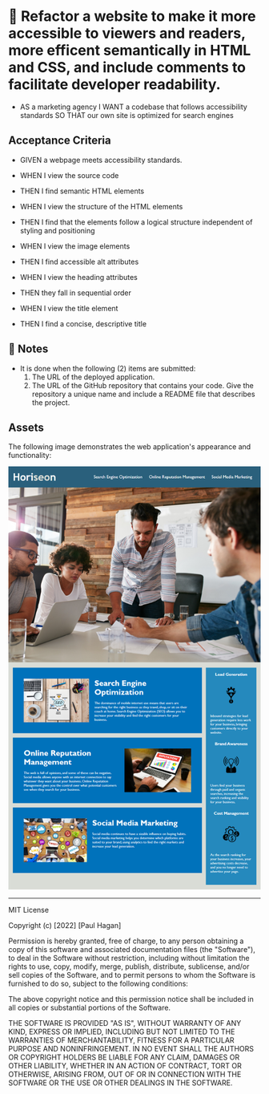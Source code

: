 # 📖 Refactor a website to make it more accessible to viewers and readers, more efficent semantically in HTML and CSS, and include comments to facilitate developer readability.

* AS a marketing agency I WANT a codebase that follows accessibility standards
SO THAT our own site is optimized for search engines 

## Acceptance Criteria

* GIVEN a webpage meets accessibility standards.

* WHEN I view the source code

* THEN I find semantic HTML elements

* WHEN I view the structure of the HTML elements

* THEN I find that the elements follow a logical structure independent of styling and positioning

* WHEN I view the image elements

* THEN I find accessible alt attributes
 
* WHEN I view the heading attributes

* THEN they fall in sequential order

* WHEN I view the title element

* THEN I find a concise, descriptive title


## 📝 Notes
* It is done when the following (2) items are submitted:
   1. The URL of the deployed application.
   2. The URL of the GitHub repository that contains your code. Give the repository a unique name and include a README file that describes the project.

## Assets

The following image demonstrates the web application's appearance and functionality:

![A webpage features a header with the company name Horiseon, a division on the header line, a large image of 800x100px conference room with background position-center, (3) sections below that image with text and an image in each, (1) aside adjacent to the (3) sections with (1) image in each and text, with a footer containing a catchphrase and the copyright below .](./assets/images/01-html-css-git-homework-demo.png)

---
MIT License

Copyright (c) [2022] [Paul Hagan]

Permission is hereby granted, free of charge, to any person obtaining a copy
of this software and associated documentation files (the "Software"), to deal
in the Software without restriction, including without limitation the rights
to use, copy, modify, merge, publish, distribute, sublicense, and/or sell
copies of the Software, and to permit persons to whom the Software is
furnished to do so, subject to the following conditions:

The above copyright notice and this permission notice shall be included in all
copies or substantial portions of the Software.

THE SOFTWARE IS PROVIDED "AS IS", WITHOUT WARRANTY OF ANY KIND, EXPRESS OR
IMPLIED, INCLUDING BUT NOT LIMITED TO THE WARRANTIES OF MERCHANTABILITY,
FITNESS FOR A PARTICULAR PURPOSE AND NONINFRINGEMENT. IN NO EVENT SHALL THE
AUTHORS OR COPYRIGHT HOLDERS BE LIABLE FOR ANY CLAIM, DAMAGES OR OTHER
LIABILITY, WHETHER IN AN ACTION OF CONTRACT, TORT OR OTHERWISE, ARISING FROM,
OUT OF OR IN CONNECTION WITH THE SOFTWARE OR THE USE OR OTHER DEALINGS IN THE
SOFTWARE.
